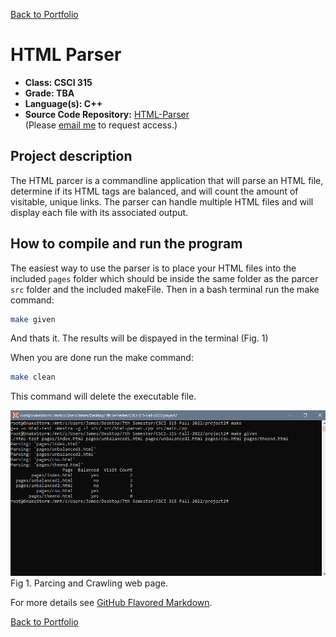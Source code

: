 [Back to Portfolio](./)

HTML Parser
===============

-   **Class: CSCI 315** 
-   **Grade: TBA** 
-   **Language(s): C++** 
-   **Source Code Repository:** [HTML-Parser](https://github.com/JamesCalebWay/HTML-Parser)  
    (Please [email me](mailto:jcway@csustudent.net?subject=GitHub%20Access) to request access.)

## Project description

The HTML parcer is a commandline application that will parse an HTML file, determine if its HTML tags are balanced, and will count the amount of visitable, unique links. The parser can handle multiple HTML files and will display each file with its associated output.

## How to compile and run the program

The easiest way to use the parser is to place your HTML files into the included `pages` folder which should be inside the same folder as the parcer `src` folder and the included makeFile. Then in a bash terminal run the make command:

```bash
make given
```
And thats it. The results will be dispayed in the terminal (Fig. 1)

When you are done run the make command:

```bash
make clean
```
This command will delete the executable file.

![parcer](/images/HTML%20Parser/Parser.png)  
Fig 1. Parcing and Crawling web page.

For more details see [GitHub Flavored Markdown](https://guides.github.com/features/mastering-markdown/).

[Back to Portfolio](./)
